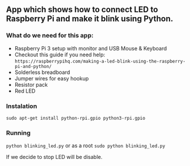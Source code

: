 ## App which shows how to connect LED to Raspberry Pi and make it blink using Python.

### **What do we need for this app:**
- Raspberry Pi 3 setup with monitor and USB Mouse & Keyboard
- Checkout this guide if you need help: 
    `https://raspberrypihq.com/making-a-led-blink-using-the-raspberry-pi-and-python/`
- Solderless breadboard
- Jumper wires for easy hookup
- Resistor pack
- Red LED

### Instalation
```sudo apt-get install python-rpi.gpio python3-rpi.gpio```

### Running
```python blinking_led.py```
or as a root
```sudo python blinking_led.py```

If we decide to stop LED will be disable.